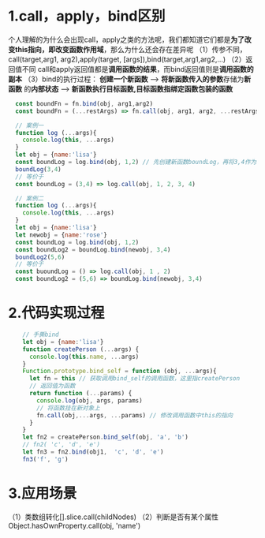 # 1.call，apply，bind区别
  个人理解的为什么会出现call，apply之类的方法呢，我们都知道它们都是**为了改变this指向，即改变函数作用域**，那么为什么还会存在差异呢
  （1）传参不同，call(target,arg1, arg2),apply(target, [args]),bind(target,arg1,arg2,...)
  （2）返回值不同
  call和apply返回值都是**调用函数的结果**，而bind返回值则是**调用函数的副本**
  （3）bind的执行过程：
  **创建一个新函数** --> **将新函数传入的参数**存储为**新函数** 的**内部状态** --> **新函数执行目标函数,目标函数指绑定函数包装的函数**
  ```js
    const boundFn = fn.bind(obj, arg1,arg2)
    const boundFn = (...restArgs) => fn.call(obj, arg1, arg2, ...restArgs) // 等价

    // 案例一
    function log (...args){
      console.log(this, ...args)
    }
    let obj = {name:'lisa'}
    const boundLog = log.bind(obj, 1,2) // 先创建新函数boundLog，再将3,4作为boundlog函数的传参
    boundLog(3,4)
    // 等价于
    const boundLog = (3,4) => log.call(obj, 1, 2, 3, 4)

    // 案例二
    function log (...args){
      console.log(this, ...args)
    }
    let obj = {name:'lisa'}
    let newobj = {name:'rose'}
    const boundLog = log.bind(obj, 1,2)
    const boundLog2 = boundLog.bind(newobj, 3,4)
    boundLog2(5,6)
    // 等价于
    const buoundLog = () => log.call(obj, 1 , 2)
    const boundLog2 = (5,6) => boundLog.bind(newobj, 3,4)
  ```
# 2.代码实现过程
```js
    // 手撕bind
    let obj = {name:'lisa'}
    function createPerson (...args) {
      console.log(this.name, ...args)
    }
    Function.prototype.bind_self = function (obj, ...args){
      let fn = this // 获取调用bind_self的调用函数，这里指createPerson
      // 返回值为函数
      return function (...params) {
        console.log(obj, args, params)
        // 将函数挂在新对象上
        fn.call(obj,...args, ...params) // 修改调用函数中this的指向
      }
    }
    let fn2 = createPerson.bind_self(obj, 'a', 'b')
    // fn2( 'c', 'd', 'e')
    let fn3 = fn2.bind(obj1,  'c', 'd', 'e')
    fn3('f', 'g')
```
# 3.应用场景
（1）类数组转化[].slice.call(childNodes)
（2）判断是否有某个属性Object.hasOwnProperty.call(obj, 'name')